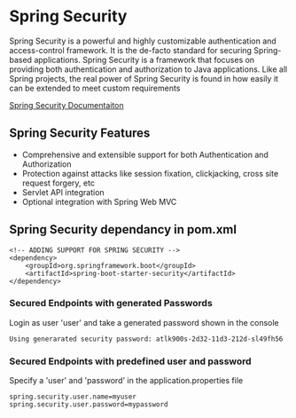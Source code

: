 # Spring Security
Spring Security is a powerful and highly customizable authentication and access-control framework. It is the de-facto standard for securing Spring-based applications.
Spring Security is a framework that focuses on providing both authentication and authorization to Java applications. Like all Spring projects, the real power of Spring Security is found in how easily it can be extended to meet custom requirements

[Spring Security Documentaiton](https://spring.io/projects/spring-security)

## Spring Security Features
- Comprehensive and extensible support for both Authentication and Authorization
- Protection against attacks like session fixation, clickjacking, cross site request forgery, etc
- Servlet API integration
- Optional integration with Spring Web MVC

## Spring Security dependancy in pom.xml
```
<!-- ADDING SUPPORT FOR SPRING SECURITY -->
<dependency>
    <groupId>org.springframework.boot</groupId>
    <artifactId>spring-boot-starter-security</artifactId>
</dependency>
```

### Secured Endpoints with generated Passwords
Login as user 'user' and take a generated password shown in the console
```
Using generarated security password: atlk900s-2d32-11d3-212d-sl49fh56
```

### Secured Endpoints with predefined user and password
Specify a 'user' and 'password' in the application.properties file
```
spring.security.user.name=myuser
spring.security.user.password=mypassword
```

